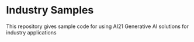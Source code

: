 # Industry Samples
This repository gives sample code for using AI21 Generative AI solutions for industry applications

